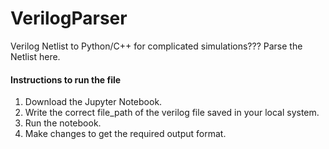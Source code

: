 # VerilogParser

Verilog Netlist to Python/C++ for complicated simulations??? 
Parse the Netlist here.   

#### Instructions to run the file

1. Download the Jupyter Notebook.
2. Write the correct file_path of the verilog file saved in your local system.
3. Run the notebook.
4. Make changes to get the required output format.




